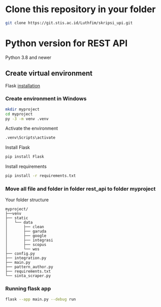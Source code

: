 # Clone this repository in your folder
```sh
git clone https://git.stis.ac.id/Luthfim/skripsi_upi.git
```
# Python version for REST API
Python 3.8 and newer

## Create virtual environment

Flask [installation](https://flask.palletsprojects.com/en/3.0.x/installation/) 

### Create environment in Windows
```sh
mkdir myproject
cd myproject
py -3 -m venv .venv
```
Activate the environment
```sh
.venv\Scripts\activate
```
Install Flask
```sh
pip install Flask
```
Install requirements
```sh
pip install -r requirements.txt
```
### Move all file and folder in folder rest_api to folder myproject
Your folder structure
```
myproject/
├──venv
├── static
│   └── data     
│       ├── clean
│       ├── garuda
│       ├── google
│       ├── integrasi
│       ├── scopus
│       └── wos
├── config.py 
├── integration.py 
├── main.py 
├── pattern_author.py 
├── requirements.txt  
└── sinta_scraper.py 
```
### Running flask app
```sh
flask --app main.py --debug run
```
